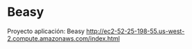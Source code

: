 # Beasy
Proyecto aplicación: Beasy
http://ec2-52-25-198-55.us-west-2.compute.amazonaws.com/index.html
